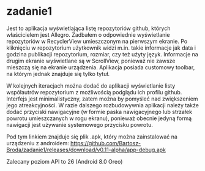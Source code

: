 # zadanie1
Jest to aplikacja wyświetlająca listę repozytoriów github, których właścicielem jest Allegro. Zadbałem o odpowiednie wyświetlanie repozytoriów w RecyclerView umieszczonym na pierwszym ekranie. Po kliknięciu w repozytorium użytkownik widzi m.in. takie informacje jak data i godzina publikacji repozytorium, rozmiar, czy też użyty język. Informacje na drugim ekranie wyświetlane są w ScrollView, ponieważ nie zawsze mieszczą się na ekranie urządzenia. Aplikacja posiada customowy toolbar, na którym jednak znajduje się tylko tytuł.

W kolejnych iteracjach można dodać do aplikacji wyświetlanie listy współautrów repozytorium z możliwością podglądu ich profilu github. Interfejs jest minimalistyczny, zatem można by pomyśleć nad zwiększeniem jego atreakcyjności. W razie dalszego rozbudowywnia aplikacji należy także dodać przyciski nawigacyjne (w formie paska nawigacyjnego lub strzałek powrotu umieszczanych w rogu ekranu), ponieważ obecnie jedyną formą nawigacji jest używanie systemowego przycisku powrotu. 

Pod tym linkiem znajduje się plik .apk, który można zainstalować na urządzeniu z androidem: https://github.com/Bartosz-Broda/zadanie1/releases/download/v0.11-alpha/app-debug.apk

Zalecany poziom API to 26 (Android 8.0 Oreo)
